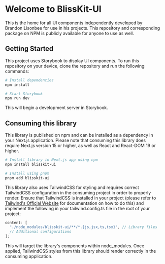 # Welcome to BlissKit-UI

This is the home for all UI components independently developed by Brandon Lisonbee for use in his projects. This repository and corresponding package on NPM is publicly available for anyone to use as well.

## Getting Started

This project uses Storybook to display UI components. To run this repository on your device, clone the repository and run the following commands:

```bash
# Install dependencies
npm install

# Start Storybook
npm run dev
```

This will begin a development server in Storybook.

## Consuming this library

This library is published on npm and can be installed as a dependency in your Next.js application. Please note that consuming this library does require Next.js version 15 or higher, as well as React and React-DOM 19 or higher.

```bash
# Install library in Next.js app using npm
npm install blisskit-ui

# Install using pnpm
pnpm add blisskit-ui
```

This library also uses TailwindCSS for styling and requires correct TailwindCSS configuration in the consuming project in order to properly render. Ensure that TailwindCSS is installed in your project (please refer to [Tailwind's Official Website](https://tailwindcss.com/) for documentation on how to do this) and implement the following in your tailwind.config.ts file in the root of your project:

```typescript
content: [
  "./node_modules/blisskit-ui/**/*.{js,jsx,ts,tsx}", // Library files
  // Additional configurations
];
```

This will target the library's components within node_modules. Once applied, TailwindCSS styles from this library should render correctly in the consuming application.
